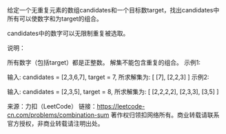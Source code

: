 给定一个无重复元素的数组candidates和一个目标数target，找出candidates中所有可以使数字和为target的组合。

candidates中的数字可以无限制重复被选取。

说明：

所有数字（包括target）都是正整数。
解集不能包含重复的组合。
示例1:

输入: candidates = [2,3,6,7], target = 7,
所求解集为:
[
  [7],
  [2,2,3]
]
示例2:

输入: candidates = [2,3,5], target = 8,
所求解集为:
[
 [2,2,2,2],
 [2,3,3],
 [3,5]
]

来源：力扣（LeetCode）
链接：https://leetcode-cn.com/problems/combination-sum
著作权归领扣网络所有。商业转载请联系官方授权，非商业转载请注明出处。
